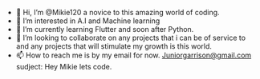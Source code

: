 - 👋 Hi, I’m @Mikie120 a novice to this amazing world of coding.
- 👀 I’m interested in A.I and Machine learning
- 🌱 I’m currently learning Flutter and soon after Python.
- 💞️ I’m looking to collaborate on any projects that i can be of service to and any projects that will stimulate my growth is this world.
- 📫 How to reach me is by my email for now. Juniorgarrison@gmail.com sudject: Hey Mikie lets code.

<!---
Mikie120/Mikie120 is a ✨ special ✨ repository because its `README.md` (this file) appears on your GitHub profile.
You can click the Preview link to take a look at your changes.
--->
